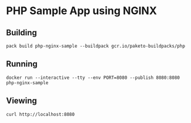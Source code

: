 # PHP Sample App using NGINX

## Building

`pack build php-nginx-sample --buildpack gcr.io/paketo-buildpacks/php`

## Running

`docker run --interactive --tty --env PORT=8080 --publish 8080:8080 php-nginx-sample`

## Viewing

`curl http://localhost:8080`
